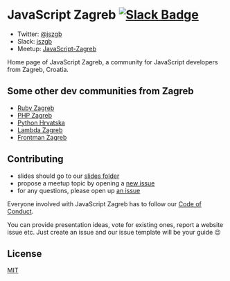 # JavaScript Zagreb [![Slack Badge](https://jszgb-slack.herokuapp.com/badge.svg)](https://jszgb-slack.herokuapp.com/)

* Twitter: [@jszgb](https://twitter.com/jszgb)
* Slack: [jszgb](https://jszgb-slack.herokuapp.com/)
* Meetup: [JavaScript-Zagreb](http://www.meetup.com/JavaScript-Zagreb/)

Home page of JavaScript Zagreb, a community for JavaScript developers from
Zagreb, Croatia.

## Some other dev communities from Zagreb

* [Ruby Zagreb](https://github.com/rubyzg)
* [PHP Zagreb](http://www.meetup.com/ZgPHP-meetup/)
* [Python Hrvatska](http://www.meetup.com/Python-Hrvatska/)
* [Lambda Zagreb](http://www.meetup.com/lambdazagreb/)
* [Frontman Zagreb](http://www.meetup.com/FrontmanZg/)

## Contributing

* slides should go to our [slides folder](https://github.com/jszgb/jszgb.github.io/blob/master/slides/slides.md)
* propose a meetup topic by opening a [new issue](https://github.com/jszgb/jszgb.github.io/issues/new)
* for any questions, please open up [an issue](https://github.com/jszgb/jszgb.github.io/issues/new)

Everyone involved with JavaScript Zagreb has to follow our [Code of Conduct](https://github.com/jszgb/jszgb.github.io/blob/master/CODE_OF_CONDUCT.md).

You can provide presentation ideas, vote for existing ones, report a website
issue etc. Just create an issue and our issue template will be your guide :wink:

## License

[MIT](/LICENSE)
